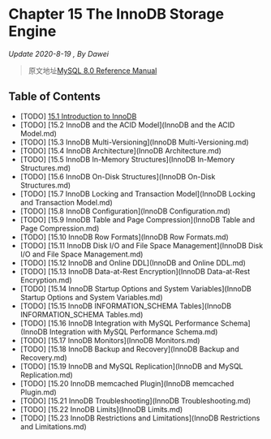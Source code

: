# Chapter 15 The InnoDB Storage Engine

*Update 2020-8-19 , By Dawei*

> 原文地址[MySQL 8.0 Reference Manual](https://dev.mysql.com/doc/refman/8.0/en/innodb-storage-engine.html)

## Table of Contents

 - [TODO] [15.1 Introduction to InnoDB](./Introduction_to_InnoDB/README.md)
 - [TODO] [15.2 InnoDB and the ACID Model](InnoDB and the ACID Model.md)
 - [TODO] [15.3 InnoDB Multi-Versioning](InnoDB Multi-Versioning.md)
 - [TODO] [15.4 InnoDB Architecture](InnoDB Architecture.md)
 - [TODO] [15.5 InnoDB In-Memory Structures](InnoDB In-Memory Structures.md)
 - [TODO] [15.6 InnoDB On-Disk Structures](InnoDB On-Disk Structures.md)
 - [TODO] [15.7 InnoDB Locking and Transaction Model](InnoDB Locking and Transaction Model.md)
 - [TODO] [15.8 InnoDB Configuration](InnoDB Configuration.md)
 - [TODO] [15.9 InnoDB Table and Page Compression](InnoDB Table and Page Compression.md)
 - [TODO] [15.10 InnoDB Row Formats](InnoDB Row Formats.md)
 - [TODO] [15.11 InnoDB Disk I/O and File Space Management](InnoDB Disk I/O and File Space Management.md)
 - [TODO] [15.12 InnoDB and Online DDL](InnoDB and Online DDL.md)
 - [TODO] [15.13 InnoDB Data-at-Rest Encryption](InnoDB Data-at-Rest Encryption.md)
 - [TODO] [15.14 InnoDB Startup Options and System Variables](InnoDB Startup Options and System Variables.md)
 - [TODO] [15.15 InnoDB INFORMATION_SCHEMA Tables](InnoDB INFORMATION_SCHEMA Tables.md)
 - [TODO] [15.16 InnoDB Integration with MySQL Performance Schema](InnoDB Integration with MySQL Performance Schema.md)
 - [TODO] [15.17 InnoDB Monitors](InnoDB Monitors.md)
 - [TODO] [15.18 InnoDB Backup and Recovery](InnoDB Backup and Recovery.md)
 - [TODO] [15.19 InnoDB and MySQL Replication](InnoDB and MySQL Replication.md)
 - [TODO] [15.20 InnoDB memcached Plugin](InnoDB memcached Plugin.md)
 - [TODO] [15.21 InnoDB Troubleshooting](InnoDB Troubleshooting.md)
 - [TODO] [15.22 InnoDB Limits](InnoDB Limits.md)
 - [TODO] [15.23 InnoDB Restrictions and Limitations](InnoDB Restrictions and Limitations.md)